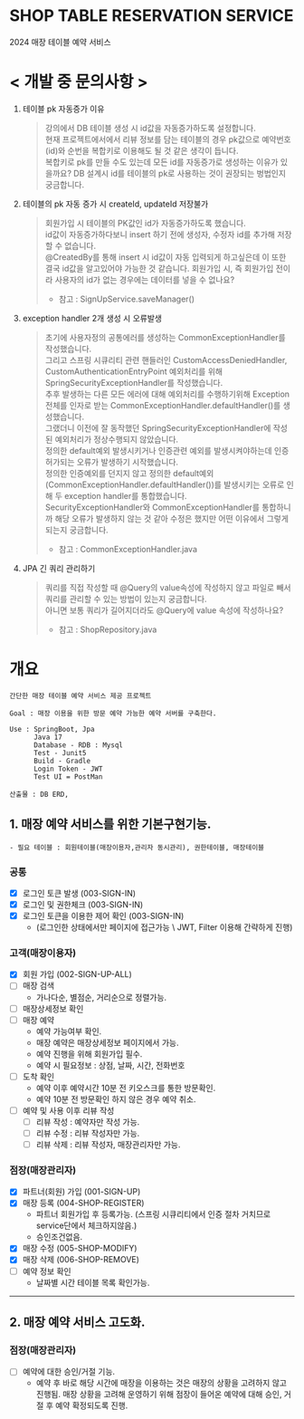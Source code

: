 # SHOP TABLE RESERVATION SERVICE
2024 매장 테이블 예약 서비스

# < 개발 중 문의사항 >
1. 테이블 pk 자동증가 이유
   > 강의에서 DB 테이블 생성 시 id값을 자동증가하도록 설정합니다.   
   현재 프로젝트에서에서 리뷰 정보를 담는 테이블의 경우 pk값으로 예약번호(id)와 순번을 복합키로 이용해도 될 것 같은 생각이 듭니다.   
   복합키로 pk를 만들 수도 있는데 모든 id를 자동증가로 생성하는 이유가 있을까요?
   DB 설계시 id를 테이블의 pk로 사용하는 것이 권장되는 벙법인지 궁금합니다.


2. 테이블의 pk 자동 증가 시 createId, updateId 저장불가
   > 회원가입 시 테이블의 PK값인 id가 자동증가하도록 했습니다.   
   id값이 자동증가하다보니 insert 하기 전에 생성자, 수정자 id를 추가해 저장할 수 없습니다.   
   @CreatedBy를 통해 insert 시 id값이 자동 입력되게 하고싶은데 이 또한 결국 id값을 알고있어야 가능한 것 같습니다.
   회원가입 시, 즉 회원가입 전이라 사용자의 id가 없는 경우에는 데이터를 넣을 수 없나요?
   > - 참고 : SignUpService.saveManager()

3. exception handler 2개 생성 시 오류발생
   > 초기에 사용자정의 공통에러를 생성하는 CommonExceptionHandler를 작성했습니다.   
   그리고 스프링 시큐리티 관련 핸들러인 CustomAccessDeniedHandler, CustomAuthenticationEntryPoint 예외처리를 위해
   SpringSecurityExceptionHandler를 작성했습니다.   
   추후 발생하는 다른 모든 에러에 대해 예외처리를 수행하기위해 Exception 전체를 인자로 받는
   CommonExceptionHandler.defaultHandler()를 생성했습니다.   
   그랬더니 이전에 잘 동작했던 SpringSecurityExceptionHandler에 작성된 예외처리가 정상수행되지 않았습니다.   
   정의한 default예외 발생시키거나 인증관련 예외를 발생시켜야하는데 인증허가되는 오류가 발생하기 시작했습니다.   
   정의한 인증예외를 던지지 않고 정의한 default예외(CommonExceptionHandler.defaultHandler())를 발생시키는 오류로 인해 
   두 exception handler를 통합했습니다.   
   SecurityExceptionHandler와 CommonExceptionHandler를 통합하니까 해당 오류가 발생하지 않는 것 같아 수정은 했지만 어떤 이유에서 그렇게 되는지 궁금합니다.
   > - 참고 : CommonExceptionHandler.java

4. JPA 긴 쿼리 관리하기
    > 쿼리를 직접 작성할 때  @Query의 value속성에 작성하지 않고 파일로 빼서 쿼리를 관리할 수 있는 방법이 있는지 궁금합니다.    
      아니면 보통 쿼리가 길어지더라도 @Query에 value 속성에 작성하나요?
    > - 참고 : ShopRepository.java

    

# 개요
    간단한 매장 테이블 예약 서비스 제공 프로젝트 

    Goal : 매장 이용을 위한 방문 예약 가능한 예약 서버를 구축한다.

    Use : SpringBoot, Jpa
          Java 17
          Database - RDB : Mysql
          Test - Junit5
          Build - Gradle
          Login Token - JWT
          Test UI = PostMan
    
    산출물 : DB ERD, 

## 1. 매장 예약 서비스를 위한 기본구현기능.
    - 필요 테이블 : 회원테이블(매장이용자,관리자 동시관리), 권한테이블, 매장테이블

### 공통
- [x] 로그인 토큰 발생 (003-SIGN-IN)
- [x] 로그인 및 권한체크 (003-SIGN-IN)
- [x] 로그인 토큰을 이용한 제어 확인 (003-SIGN-IN)
    - (로그인한 상태에서만 페이지에 접근가능 \ JWT, Filter 이용해 간략하게 진행)

### 고객(매장이용자)
- [x] 회원 가입 (002-SIGN-UP-ALL)
- [ ] 매장 검색
    - 가나다순, 별점순, 거리순으로 정렬가능.  
- [ ] 매장상세정보 확인
- [ ] 매장 예약
    - 예약 가능여부 확인. 
    - 매장 예약은 매장상세정보 페이지에서 가능.
    - 예약 진행을 위해 회원가입 필수.
    - 예약 시 필요정보 : 상점, 날짜, 시간, 전화번호
- [ ] 도착 확인 
    - 예약 이후 예약시간 10분 전 키오스크를 통한 방문확인.
    - 예약 10분 전 방문확인 하지 않은 경우 예약 취소.
- [ ] 예약 및 사용 이후 리뷰 작성
    - [ ] 리뷰 작성 : 예약자만 작성 가능. 
    - [ ] 리뷰 수정 : 리뷰 작성자만 가능.
    - [ ] 리뷰 삭제 : 리뷰 작성자, 매장관리자만 가능.
    
### 점장(매장관리자)
- [x] 파트너(회원) 가입 (001-SIGN-UP)
- [x] 매장 등록 (004-SHOP-REGISTER)
    - 파트너 회원가입 후 등록가능. (스프링 시큐리티에서 인증 절차 거치므로 service단에서 체크하지않음.)
    - 승인조건없음.
- [x] 매장 수정 (005-SHOP-MODIFY)
- [x] 매장 삭제 (006-SHOP-REMOVE)
- [ ] 예약 정보 확인 
    - 날짜별 시간 테이블 목록 확인가능.


---
## 2. 매장 예약 서비스 고도화.

### 점장(매장관리자)
- [ ] 예약에 대한 승인/거절 기능.
    - 예약 후 바로 해당 시간에 매장을 이용하는 것은 매장의 상황을 고려하지 않고 진행됨.
      매장 상황을 고려해 운영하기 위해 점장이 들어온 예약에 대해 승인, 거절 후 예약 확정되도록 진행.




